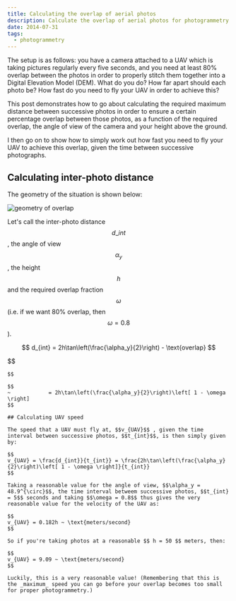 ```yaml
---
title: Calculating the overlap of aerial photos
description: Calculate the overlap of aerial photos for photogrammetry.
date: 2014-07-31
tags:
  - photogrammetry
---
```


The setup is as follows: you have a camera attached to a UAV which is taking pictures regularly every five seconds, and you need at least 80% overlap between the photos in order to properly stitch them together into a Digital Elevation Model (DEM). What do you do? How far apart should each photo be? How fast do you need to fly your UAV in order to achieve this?

This post demonstrates how to go about calculating the required maximum distance between successive photos in order to ensure a certain percentage overlap between those photos, as a function of the required overlap, the angle of view of the camera and your height above the ground.

I then go on to show how to simply work out how fast you need to fly your UAV to achieve this overlap, given the time between successive photographs.

## Calculating inter-photo distance

The geometry of the situation is shown below:

![geometry of overlap](/media/archive/calculating-overlap/overlap.svg)

Let's call the inter-photo distance $$ d\_{int} $$, the angle of view $$ \alpha_y $$, the height $$ h $$ and the required overlap fraction $$ \omega $$ (i.e. if we want 80% overlap, then $$ \omega = 0.8 $$).

$$
d_{int}      = 2h\tan\left(\frac{\alpha_y}{2}\right) - \text{overlap}
$$

$$
~~~~~~~~~~~~~~~~~~ = 2h\tan\left(\frac{\alpha_y}{2}\right) - 2h\omega\tan\left(\frac{\alpha_y}{2}\right)
$$

$$
~            = 2h\tan\left(\frac{\alpha_y}{2}\right)\left[ 1 - \omega \right]
$$

## Calculating UAV speed

The speed that a UAV must fly at, $$v_{UAV}$$ , given the time interval between successive photos, $$t_{int}$$, is then simply given by:

$$
v_{UAV} = \frac{d_{int}}{t_{int}} = \frac{2h\tan\left(\frac{\alpha_y}{2}\right)\left[ 1 - \omega \right]}{t_{int}}
$$

Taking a reasonable value for the angle of view, $$\alpha_y = 48.9^{\circ}$$, the time interval betweem successive photos, $$t_{int} = 5$$ seconds and taking $$\omega = 0.8$$ thus gives the very reasonable value for the velocity of the UAV as:

$$
v_{UAV} = 0.182h ~ \text{meters/second}
$$

So if you're taking photos at a reasonable $$ h = 50 $$ meters, then:

$$
v_{UAV} = 9.09 ~ \text{meters/second}
$$

Luckily, this is a very reasonable value! (Remembering that this is the _maximum_ speed you can go before your overlap becomes too small for proper photogrammetry.)
